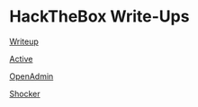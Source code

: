 # HackTheBox Write-Ups

[Writeup][4]

[Active][3]

[OpenAdmin][2]

[Shocker][1]

[1]: https://www.notion.so/Shocker-917f0ae4b9644c80b91881b11569facb
[2]: https://www.notion.so/OpenAdmin-9bd3b4661ae6426bb6a6a4194a08faa2
[3]: https://www.notion.so/Active-7e42c0f69209498999e0efae54bd2729
[4]: https://www.notion.so/Writeup-f44d63f3889b44c0ba5dbfb38da0ab74
